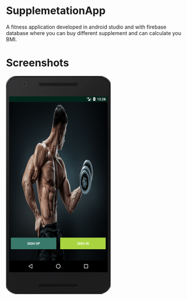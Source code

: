 # SupplemetationApp
A fitness application developed in android studio and with firebase database where you can buy different supplement and can calculate you BMI.

# Screenshots
![](images/supplementation.png)
